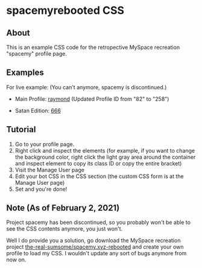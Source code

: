 # spacemyrebooted CSS

## About

This is an example CSS code for the retropective MySpace recreation "spacemy" profile page.

## Examples

For live example: (You can't anymore, spacemy is discontinued.)

 - Main Profile: [raymond](https://www.spacemy.xyz/profile.php?id=258) (Updated Profile ID from "82" to "258")
 
 - Satan Edition: [666](https://www.spacemy.xyz/profile.php?id=195)

## Tutorial

1. Go to your profile page.
2. Right click and inspect the elements (for example, if you want to change the background color, right click the light gray area around the container and inspect element to copy its class ID or copy the entire bracket)
3. Visit the Manage User page
4. Edit your bot CSS in the CSS section (the custom CSS form is at the Manage User page)
5. Set and you're done!

## Note (As of February 2, 2021)

Project spacemy has been discontinued, so you probably won't be able to see the CSS contents anymore, you just won't.

Well I do provide you a solution, go download the MySpace recreation project [the-real-sumsome/spacemy.xyz-rebooted](https://github.com/the-real-sumsome/spacemy.xyz-rebooted) and create your own profile to load my CSS. I wouldn't update any sort of bugs anymore from now on.
